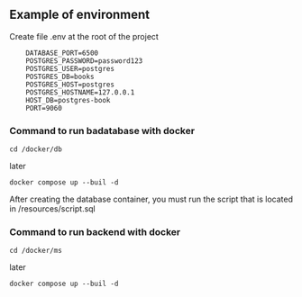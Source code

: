 ## Example of environment

Create file .env at the root of the project

```
    DATABASE_PORT=6500
    POSTGRES_PASSWORD=password123
    POSTGRES_USER=postgres
    POSTGRES_DB=books
    POSTGRES_HOST=postgres
    POSTGRES_HOSTNAME=127.0.0.1
    HOST_DB=postgres-book
    PORT=9060
```

### Command to run badatabase with docker

```
cd /docker/db
```
 
 later

```
docker compose up --buil -d
```

<p>After creating the database container, you must run the script that is located in /resources/script.sql </p>

### Command to run backend with docker

```
cd /docker/ms
```

 later

```
docker compose up --buil -d
```
